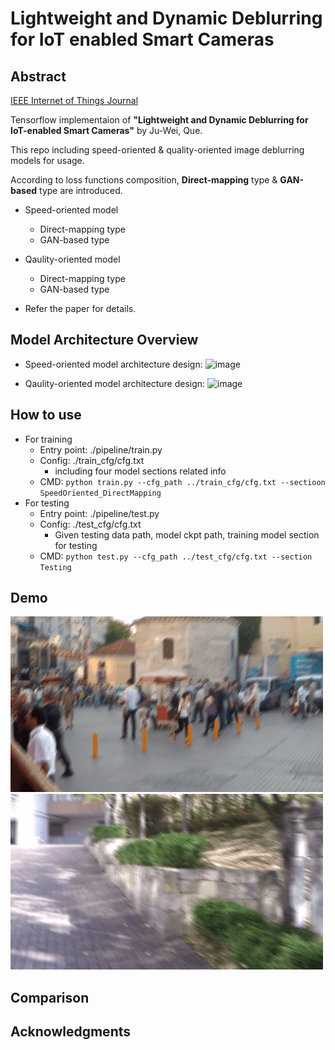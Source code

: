 # Lightweight and Dynamic Deblurring for IoT enabled Smart Cameras

## Abstract
[IEEE Internet of Things Journal](https://ieeexplore.ieee.org/document/9776515)

Tensorflow implementaion of **"Lightweight and Dynamic Deblurring for IoT-enabled Smart Cameras"** by Ju-Wei, Que. 

This repo including speed-oriented & quality-oriented image deblurring models for usage. <br>

According to loss functions composition, **Direct-mapping** type & **GAN-based** type are introduced.
  - Speed-oriented model
    - Direct-mapping type
    - GAN-based type
 
  - Qaulity-oriented model
    - Direct-mapping type
    - GAN-based type  

  - Refer the paper for details.

## Model Architecture Overview

- Speed-oriented model architecture design:
![image](https://user-images.githubusercontent.com/35868815/174267732-f6a64672-640e-45ec-8261-7e377106269e.png)

- Qaulity-oriented model architecture design:
![image](https://user-images.githubusercontent.com/35868815/174268689-ca31fa8c-ed76-4d47-8835-9c40ab5ec9b6.png)

## How to use

- For training
  - Entry point: ./pipeline/train.py
  - Config: ./train_cfg/cfg.txt
    - including four model sections related info
  - CMD: `python train.py --cfg_path ../train_cfg/cfg.txt --sectioon SpeedOriented_DirectMapping`
- For testing
  - Entry point: ./pipeline/test.py
  - Config: ./test_cfg/cfg.txt
    - Given testing data path, model ckpt path, training model section for testing
  - CMD: `python test.py --cfg_path ../test_cfg/cfg.txt --section Testing`

## Demo
![Image](https://github.com/Jerry0103240/Lightweight-and-Dynamic-Deblurring-for-IoT-enabled-Smart-Cameras/blob/master/artifacts/blur_deblurred_0.gif)
![Image](https://github.com/Jerry0103240/Lightweight-and-Dynamic-Deblurring-for-IoT-enabled-Smart-Cameras/blob/master/artifacts/blur_deblurred_1.gif)

## Comparison

## Acknowledgments
